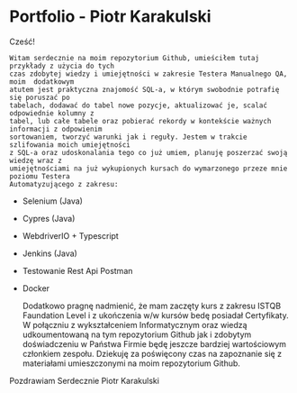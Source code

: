 # Portfolio - Piotr Karakulski

Cześć!

	Witam serdecznie na moim repozytorium Github, umieściłem tutaj przykłady z użycia do tych 
	czas zdobytej wiedzy i umiejętności w zakresie Testera Manualnego QA, moim  dodatkowym 
	atutem jest praktyczna znajomość SQL-a, w którym swobodnie potrafię się poruszać po 
	tabelach, dodawać do tabel nowe pozycje, aktualizować je, scalać odpowiednie kolumny z 
	tabel, lub całe tabele oraz pobierać rekordy w kontekście ważnych informacji z odpowienim 
	sortowaniem, tworzyć warunki jak i reguły. Jestem w trakcie szlifowania moich umiejętności 
	z SQL-a oraz udoskonalania tego co już umiem, planuję poszerzać swoją wiedzę wraz z 
	umiejętnościami na już wykupionych kursach do wymarzonego przeze mnie poziomu Testera 
	Automatyzującego z zakresu:
	
- Selenium (Java)
- Cypres (Java)
- WebdriverIO + Typescript 
- Jenkins (Java)
- Testowanie Rest Api Postman
- Docker

	Dodatkowo pragnę nadmienić, że mam zaczęty kurs z zakresu ISTQB Faundation Level i z 
	ukończenia w/w kursów bedę posiadał Certyfikaty. W połączniu z wykształceniem 
	Informatycznym oraz wiedzą udkoumentowaną na tym repozytorium Github jak i zdobytym 
	doświadczeniu w Państwa Firmie będę jeszcze bardziej wartościowym członkiem zespołu. 
	Dziekuję za poświęcony czas na zapoznanie się z materiałami umieszczonymi na moim 
	repozytorium Github.

Pozdrawiam Serdecznie 
Piotr Karakulski
